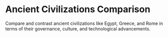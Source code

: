 # Ancient Civilizations Comparison

Compare and contrast ancient civilizations like Egypt, Greece, and Rome in terms of their governance, culture, and technological advancements.